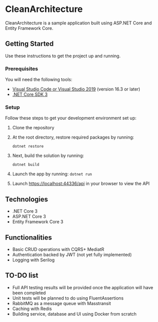 
# CleanArchitecture

CleanArchitecture  is a sample application built using ASP.NET Core and Entity Framework Core. 


## Getting Started
Use these instructions to get the project up and running.

### Prerequisites
You will need the following tools:

* [Visual Studio Code or Visual Studio 2019](https://visualstudio.microsoft.com/vs/) (version 16.3 or later)
* [.NET Core SDK 3](https://dotnet.microsoft.com/download/dotnet-core/3.0)

### Setup
Follow these steps to get your development environment set up:

  1. Clone the repository
  2. At the root directory, restore required packages by running:
      ```
     dotnet restore
     ```
  3. Next, build the solution by running:
     ```
     dotnet build
     ```

  4.  Launch the app  by running:
     ```
	 dotnet run
	 ```
  
  5. Launch [https://localhost:44336/api](http://localhost:44336/api) in your browser to view the API

## Technologies
* .NET Core 3
* ASP.NET Core 3
* Entity Framework Core 3


## Functionalities
-   Basic CRUD operations with CQRS+ MediatR  
-   Authentication backed by JWT (not yet fully implemented)
-	Logging with Serilog

## TO-DO list
-   Full API testing results will be provided once the application will have been completed
-   Unit tests will be planned to do using FluentAssertions
-	RabbitMQ as a message queue with Masstransit
-	Caching with Redis
-   Building service, database and UI using Docker from scratch




